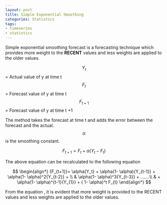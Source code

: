 ```yaml
---
layout: post
title: Simple Exponential Smoothing 
categories: Statistics
tags:
- timeseries
- statistics
---
```

Simple exponential smoothing forecast is a forecasting technique which provides more weight to the **RECENT** values and less weights are applied to the older values.   

$$ {Y_t} $$ =  Actual value of y  at time t   
$$ {F_t} $$ =  Forecast value of y  at time t    
$$ {F_{t+1}} $$ =  Forecast value of y  at time t +1   

The method takes the forecast at time t and adds the error between the forecast and the actual. $$ \alpha $$ is the smoothing constant.

$$  {F_{t+1}}=  {F_t}  + \alpha({Y_t} - {F_t}) $$     

The above equation can be recalculated to the following equation

$$
\begin{align*}
  {F_{t+1}}=  \alpha{Y_t} + \alpha(1- \alpha){Y_{t-1}} + \alpha(1- \alpha)^2{Y_{t-2}} + \\
  & \alpha(1- \alpha)^3{Y_{t-3}}  +  .......\\
  & + \alpha(1- \alpha)^{t-1}{Y_{1}} + ( 1- \alpha)^t F_{t}
\end{align*}
$$  

From the equation , it is evident that more weight is provided to the RECENT values and less weights are applied to the older values.


